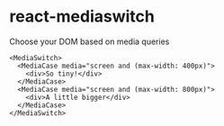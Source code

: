 react-mediaswitch
=================

Choose your DOM based on media queries


```
<MediaSwitch>
  <MediaCase media="screen and (max-width: 400px)">
    <div>So tiny!</div>
  </MediaCase>
  <MediaCase media="screen and (max-width: 800px)">
    <div>A little bigger</div>
  </MediaCase>
</MediaSwitch>
```
